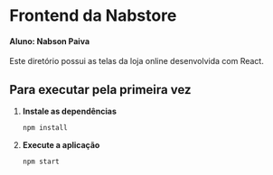 # Frontend da Nabstore
#### Aluno: Nabson Paiva

Este diretório possui as telas da loja online desenvolvida com React.

## Para executar pela primeira vez

1. **Instale as dependências**
    ```bash
    npm install
    ```

1. **Execute a aplicação**
    ```bash
    npm start
    ```
